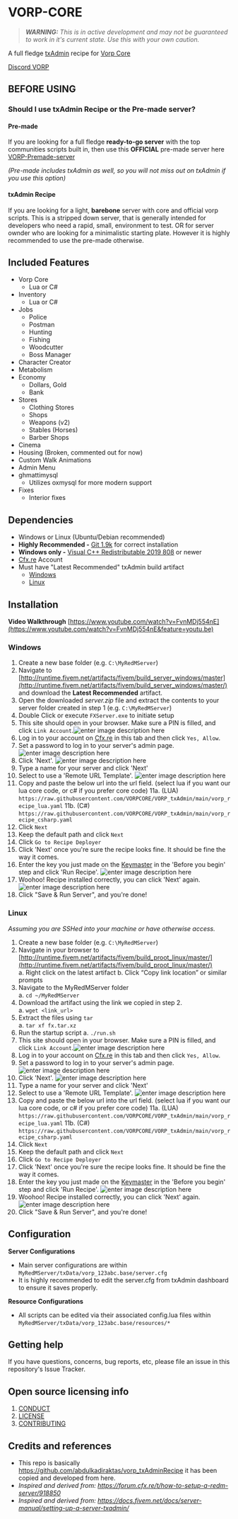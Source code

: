 # VORP-CORE

> _**WARNING:** This is in active development and may not be guaranteed to work in it's current state. Use this with your own caution._

A full fledge [txAdmin](https://txadm.in/) recipe for [Vorp Core](http://docs.vorpcore.com:3000/)

[Discord VORP](https://discord.gg/23MPbQ6)

## BEFORE USING

### Should I use txAdmin Recipe or the Pre-made server?

#### Pre-made
If you are looking for a full fledge **ready-to-go server** with the top communities scripts built in, then use this **OFFICIAL** pre-made server here [VORP-Premade-server](https://github.com/outsider31000/VORP-Premade-server)

_(Pre-made includes txAdmin as well, so you will not miss out on txAdmin if you use this option)_

#### txAdmin Recipe
If you are looking for a light, **barebone** server with core and official vorp scripts. This is a stripped down server, that is generally intended for developers who need a rapid, small, environment to test. OR for server ownder who are looking for a minimalistic starting plate. However it is highly recommended to use the pre-made otherwise.

## Included Features
 - Vorp Core 
	 - Lua or C#
 - Inventory
	 - Lua or C#
 - Jobs
	 - Police
	 - Postman
	 - Hunting
	 - Fishing
	 - Woodcutter
	 - Boss Manager
 - Character Creator
 - Metabolism
 - Economy
	 - Dollars, Gold
	 - Bank
 - Stores
	 - Clothing Stores
	 - Shops
	 - Weapons (v2)
	 - Stables (Horses)
	 - Barber Shops
 - Cinema
 - Housing (Broken, commented out for now)
 - Custom Walk Animations
 - Admin Menu
 - ghmattimysql
	 - Utilizes oxmysql for more modern support
- Fixes
	- Interior fixes


## Dependencies
-   Windows or Linux (Ubuntu/Debian recommended)
-   **Highly Recommended -**  [Git  1.9k](https://git-scm.com/downloads)  for correct installation
-   **Windows only -**  [Visual C++ Redistributable 2019  808](https://aka.ms/vs/16/release/VC_redist.x64.exe)  or newer
- [Cfx.re](https://forum.cfx.re/) Account
- Must have "Latest Recommended" txAdmin build artifact
	- [Windows](http://runtime.fivem.net/artifacts/fivem/build_server_windows/master/) 
	- [Linux](http://runtime.fivem.net/artifacts/fivem/build_proot_linux/master/)

## Installation
**Video Walkthrough** 
[https://www.youtube.com/watch?v=FvnMDj554nE](https://www.youtube.com/watch?v=FvnMDj554nE&feature=youtu.be)

### Windows
1.  Create a new base folder (e.g.  `C:\MyRedMServer`)
2. Navigate to [http://runtime.fivem.net/artifacts/fivem/build_server_windows/master](http://runtime.fivem.net/artifacts/fivem/build_server_windows/master/)  and download the  **Latest Recommended**  artifact.
3. Open the downloaded  _server.zip_  file and extract the contents to your server folder created in step 1 (e.g.  `C:\MyRedMServer`)
4. Double Click or execute `FXServer.exe` to initiate setup
5. This site should open in your browser. Make sure a PIN is filled, and click `Link Account`.![enter image description here](https://docs.fivem.net/server-setup/windows-step2-2.png)
6.  Log in to your account on [Cfx.re](https://forum.cfx.re/) in this tab and then click `Yes, Allow`.
7. Set a password to log in to your server's admin page. ![enter image description here](https://docs.fivem.net/server-setup/windows-step2-4.png)
8. Click 'Next'. ![enter image description here](https://docs.fivem.net/server-setup/windows-step2-5.png)
9. Type a name for your server and click 'Next'
10. Select to use a 'Remote URL Template'. ![enter image description here](https://i.gyazo.com/4022332cac1f6611d325707b27452910.png)
11. Copy and paste the below url into the url field. (select lua if you want our lua core code, or c# if you prefer core code)
     11a. (LUA) `https://raw.githubusercontent.com/VORPCORE/VORP_txAdmin/main/vorp_recipe_lua.yaml`
	 11b. (C#) `https://raw.githubusercontent.com/VORPCORE/VORP_txAdmin/main/vorp_recipe_csharp.yaml`
12. Click `Next`
13. Keep the default path and click `Next`
14. Click `Go to Recipe Deployer`
15. Click 'Next' once you're sure the recipe looks fine. It should be fine the way it comes.
16. Enter the key you just made on the [Keymaster](https://keymaster.fivem.net/) in the 'Before you begin' step and click 'Run Recipe'. ![enter image description here](https://docs.fivem.net/server-setup/windows-step2-12.png)
17. Woohoo! Recipe installed correctly, you can click 'Next' again. ![enter image description here](https://docs.fivem.net/server-setup/windows-step2-13.png)
18. Click "Save & Run Server", and you're done!
 

### Linux
_Assuming you are SSHed into your machine or have otherwise access._
1.  Create a new base folder (e.g.  `C:\MyRedMServer`)
2. Navigate in your browser to  [http://runtime.fivem.net/artifacts/fivem/build_proot_linux/master/](http://runtime.fivem.net/artifacts/fivem/build_proot_linux/master/)  
    a. Right click on the latest artifact
    b. Click “Copy link location” or similar prompts
3. Navigate to the MyRedMServer folder  
    a.  `cd ~/MyRedMServer`
4. Download the artifact using the link we copied in step 2.  
    a.  `wget <link_url>`
5.  Extract the files using  `tar`  
    a.  `tar xf fx.tar.xz`
6. Run the startup script
	a. `./run.sh`
7.  This site should open in your browser. Make sure a PIN is filled, and click `Link Account`.![enter image description here](https://docs.fivem.net/server-setup/windows-step2-2.png)
8.  Log in to your account on [Cfx.re](https://forum.cfx.re/) in this tab and then click `Yes, Allow`.
9. Set a password to log in to your server's admin page. ![enter image description here](https://docs.fivem.net/server-setup/windows-step2-4.png)
10. Click 'Next'. ![enter image description here](https://docs.fivem.net/server-setup/windows-step2-5.png)
11. Type a name for your server and click 'Next'
12. Select to use a 'Remote URL Template'. ![enter image description here](https://i.gyazo.com/4022332cac1f6611d325707b27452910.png)
13. Copy and paste the below url into the url field. (select lua if you want our lua core code, or c# if you prefer core code)
     11a. (LUA) `https://raw.githubusercontent.com/VORPCORE/VORP_txAdmin/main/vorp_recipe_lua.yaml`
	 11b. (C#) `https://raw.githubusercontent.com/VORPCORE/VORP_txAdmin/main/vorp_recipe_csharp.yaml`
14. Click `Next`
15. Keep the default path and click `Next`
16. Click `Go to Recipe Deployer`
17. Click 'Next' once you're sure the recipe looks fine. It should be fine the way it comes.
18. Enter the key you just made on the [Keymaster](https://keymaster.fivem.net/) in the 'Before you begin' step and click 'Run Recipe'. ![enter image description here](https://docs.fivem.net/server-setup/windows-step2-12.png)
19. Woohoo! Recipe installed correctly, you can click 'Next' again. ![enter image description here](https://docs.fivem.net/server-setup/windows-step2-13.png)
20. Click "Save & Run Server", and you're done!

## Configuration
**Server Configurations**
- Main server configurations are within `MyRedMServer/txData/vorp_123abc.base/server.cfg`
- It is highly recommended to edit the server.cfg from txAdmin dashboard to ensure it saves properly.

**Resource Configurations**

- All scripts can be edited via their associated config.lua files within  `MyRedMServer/txData/vorp_123abc.base/resources/*`

## Getting help

If you have questions, concerns, bug reports, etc, please file an issue in this repository's Issue Tracker.


## Open source licensing info
1. [CONDUCT](CODE_OF_CONDUCT.md)
2. [LICENSE](LICENSE)
3. [CONTRIBUTING](CONTRIBUTING.md)


## Credits and references
- This repo is basically https://github.com/abdulkadiraktas/vorp_txAdminRecipe it has been copied and developed from here.
- _Inspired and derived from: https://forum.cfx.re/t/how-to-setup-a-redm-server/918850_
- _Inspired and derived from: https://docs.fivem.net/docs/server-manual/setting-up-a-server-txadmin/_
